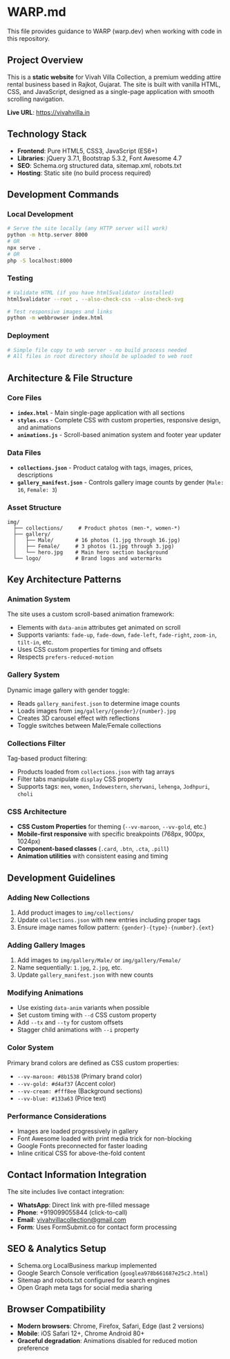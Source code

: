 # WARP.md

This file provides guidance to WARP (warp.dev) when working with code in this repository.

## Project Overview

This is a **static website** for Vivah Villa Collection, a premium wedding attire rental business based in Rajkot, Gujarat. The site is built with vanilla HTML, CSS, and JavaScript, designed as a single-page application with smooth scrolling navigation.

**Live URL**: https://vivahvilla.in

## Technology Stack

- **Frontend**: Pure HTML5, CSS3, JavaScript (ES6+)
- **Libraries**: jQuery 3.7.1, Bootstrap 5.3.2, Font Awesome 4.7
- **SEO**: Schema.org structured data, sitemap.xml, robots.txt
- **Hosting**: Static site (no build process required)

## Development Commands

### Local Development
```bash
# Serve the site locally (any HTTP server will work)
python -m http.server 8000
# OR
npx serve .
# OR
php -S localhost:8000
```

### Testing
```bash
# Validate HTML (if you have html5validator installed)
html5validator --root . --also-check-css --also-check-svg

# Test responsive images and links
python -m webbrowser index.html
```

### Deployment
```bash
# Simple file copy to web server - no build process needed
# All files in root directory should be uploaded to web root
```

## Architecture & File Structure

### Core Files
- **`index.html`** - Main single-page application with all sections
- **`styles.css`** - Complete CSS with custom properties, responsive design, and animations
- **`animations.js`** - Scroll-based animation system and footer year updater

### Data Files
- **`collections.json`** - Product catalog with tags, images, prices, descriptions
- **`gallery_manifest.json`** - Controls gallery image counts by gender (`Male: 16`, `Female: 3`)

### Asset Structure
```
img/
  ├── collections/     # Product photos (men-*, women-*)
  ├── gallery/
  │   ├── Male/       # 16 photos (1.jpg through 16.jpg)
  │   ├── Female/     # 3 photos (1.jpg through 3.jpg)
  │   └── hero.jpg    # Main hero section background
  └── logo/           # Brand logos and watermarks
```

## Key Architecture Patterns

### Animation System
The site uses a custom scroll-based animation framework:
- Elements with `data-anim` attributes get animated on scroll
- Supports variants: `fade-up`, `fade-down`, `fade-left`, `fade-right`, `zoom-in`, `tilt-in`, etc.
- Uses CSS custom properties for timing and offsets
- Respects `prefers-reduced-motion`

### Gallery System
Dynamic image gallery with gender toggle:
- Reads `gallery_manifest.json` to determine image counts
- Loads images from `img/gallery/{gender}/{number}.jpg`
- Creates 3D carousel effect with reflections
- Toggle switches between Male/Female collections

### Collections Filter
Tag-based product filtering:
- Products loaded from `collections.json` with tag arrays
- Filter tabs manipulate `display` CSS property
- Supports tags: `men`, `women`, `Indowestern`, `sherwani`, `lehenga`, `Jodhpuri`, `choli`

### CSS Architecture
- **CSS Custom Properties** for theming (`--vv-maroon`, `--vv-gold`, etc.)
- **Mobile-first responsive** with specific breakpoints (768px, 900px, 1024px)
- **Component-based classes** (`.card`, `.btn`, `.cta`, `.pill`)
- **Animation utilities** with consistent easing and timing

## Development Guidelines

### Adding New Collections
1. Add product images to `img/collections/`
2. Update `collections.json` with new entries including proper tags
3. Ensure image names follow pattern: `{gender}-{type}-{number}.{ext}`

### Adding Gallery Images
1. Add images to `img/gallery/Male/` or `img/gallery/Female/`
2. Name sequentially: `1.jpg`, `2.jpg`, etc.
3. Update `gallery_manifest.json` with new counts

### Modifying Animations
- Use existing `data-anim` variants when possible
- Set custom timing with `--d` CSS custom property
- Add `--tx` and `--ty` for custom offsets
- Stagger child animations with `--i` property

### Color System
Primary brand colors are defined as CSS custom properties:
- `--vv-maroon: #8b1538` (Primary brand color)
- `--vv-gold: #d4af37` (Accent color)  
- `--vv-cream: #fff8ee` (Background sections)
- `--vv-blue: #133a63` (Price text)

### Performance Considerations
- Images are loaded progressively in gallery
- Font Awesome loaded with print media trick for non-blocking
- Google Fonts preconnected for faster loading
- Inline critical CSS for above-the-fold content

## Contact Information Integration

The site includes live contact integration:
- **WhatsApp**: Direct link with pre-filled message
- **Phone**: +919099055844 (click-to-call)
- **Email**: vivahvillacollection@gmail.com
- **Form**: Uses FormSubmit.co for contact form processing

## SEO & Analytics Setup

- Schema.org LocalBusiness markup implemented
- Google Search Console verification (`googlea978b661687e25c2.html`)
- Sitemap and robots.txt configured for search engines
- Open Graph meta tags for social media sharing

## Browser Compatibility

- **Modern browsers**: Chrome, Firefox, Safari, Edge (last 2 versions)
- **Mobile**: iOS Safari 12+, Chrome Android 80+
- **Graceful degradation**: Animations disabled for reduced motion preference
